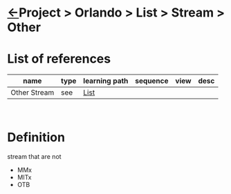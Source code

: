 <head><link rel="stylesheet" href="../../../md.css"/><script src="../../../md.js"></script></head>

[//]: #(Reference)
[Repo_Readme]:    ../list/stakeholder_list.md

[Stream_List]:    ../list/stream_other_list.md

# [&larr;][Repo_Readme]Project > Orlando > List > Stream > Other

# List of references
|name|type|learning path|sequence|view|desc|
|-|-|-|-|-|-|
|Other Stream|see|[List][Stream_List]|
<br>



# Definition
stream that are not
- MMx
- MITx
- OTB
